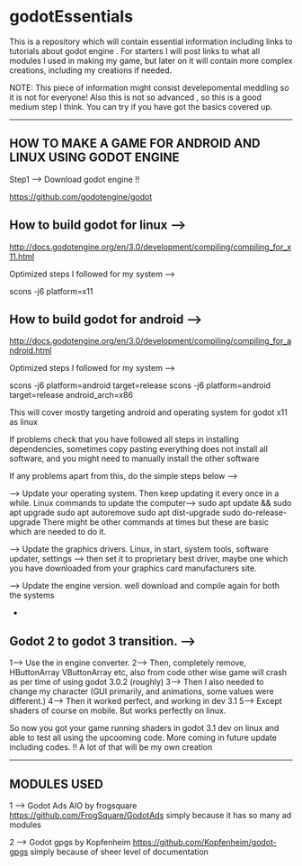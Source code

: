 # godotEssentials
This is a repository which will contain essential information including links to tutorials about godot engine . For starters I will post links to what all modules I used in making my game, but later on it will contain more complex creations, including my creations if needed.

NOTE: This piece of information might consist develepomental meddling so it is not for everyone! Also this is not so advanced , so this is a good medium step I think. You can try if you have got the basics covered up.


------------------------------------------------------------------------
HOW TO MAKE A GAME FOR ANDROID AND LINUX USING GODOT ENGINE 
------------------------------------------------------------------

Step1 --> Download godot engine !!

https://github.com/godotengine/godot


How to build godot for linux -->
-

http://docs.godotengine.org/en/3.0/development/compiling/compiling_for_x11.html

Optimized steps I followed for my system -->

scons -j6 platform=x11


How to build godot for android -->
-

http://docs.godotengine.org/en/3.0/development/compiling/compiling_for_android.html

Optimized steps I followed for my system -->

scons -j6 platform=android target=release
scons -j6 platform=android target=release android_arch=x86

This will cover mostly targeting android and operating system for godot x11 as linux

If problems check that you have followed all steps in installing dependencies, sometimes copy pasting everything does not install all software, and you might need to manually install the other software

If any problems apart from this, do the simple steps below -->

--> Update your operating system. Then keep updating it every once in a while.
Linux commands to update the computer-->
sudo apt update && sudo apt upgrade
sudo apt autoremove
sudo apt dist-upgrade
sudo do-release-upgrade
There might be other commands at times but these are basic which are needed to do it.

--> Update the graphics drivers.
Linux, in start, system tools, software updater, settings -->
then set it to proprietary best driver, maybe one which you have downloaded from your graphics card manufacturers site.


--> Update the engine version.
well download and compile again for both the systems


-
Godot 2 to godot 3 transition. -->
-

1--> Use the in engine converter.
2--> Then, completely remove, HButtonArray VButtonArray etc, also from code other wise game will crash as per time of using godot 3.0.2 (roughly)
3--> Then I also needed to change my character (GUI primarily, and animations, some values were different.)
4--> Then it worked perfect, and working in dev 3.1 
5--> Except shaders of course on mobile. But works perfectly on linux.

So now you got your game running shaders in godot 3.1 dev on linux and able to test all using the upcooming code. More coming in future update including codes. !!
A lot of that will be my own creation

----------------------------
MODULES USED
--------------------------

1 --> Godot Ads AIO by frogsquare https://github.com/FrogSquare/GodotAds simply because it has so many ad modules

2 --> Godot gpgs by Kopfenheim https://github.com/Kopfenheim/godot-gpgs simply because of sheer level of documentation


